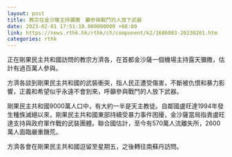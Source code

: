 ```yaml
---
layout: post
title: 教宗在金沙薩主持彌撒　籲參與戰鬥的人放下武器
date: 2023-02-01 17:51:10.000000000 +08:00
link: https://news.rthk.hk/rthk/ch/component/k2/1686083-20230201.htm
categories: rthk
---
```


正在剛果民主共和國訪問的教宗方濟各，在首都金沙薩一個機場主持露天彌撒，估計有過百萬人參與。

方濟各談到剛果民主共和國的武裝衝突，指人民正遭受傷害，不斷被仇恨和暴力影響，正義和希望似乎永遠不會到來，呼籲參與戰鬥的人放下武器。

剛果民主共和國9000萬人口中，有大約一半是天主教徒。自鄰國盧旺達1994年發生種族滅絕以來，剛果民主共和國東部持續受暴力事件困擾，金沙薩當局指責盧旺達支持與政府軍作戰的武裝團體。聯合國估計，至今有570萬人流離失所，2600萬人面臨嚴重饑荒。

方濟各會在剛果民主共和國逗留至星期五，之後轉往南蘇丹訪問。
